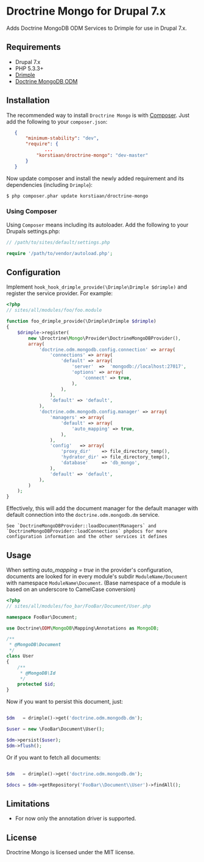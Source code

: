 # Droctrine Mongo for Drupal 7.x

Adds Doctrine MongoDB ODM Services to Drimple for use in Drupal 7.x. 
 
## Requirements

* Drupal 7.x
* PHP 5.3.3+
* [Drimple](https://github.com/korstiaan/drimple)
* [Doctrine MongoDB ODM](https://github.com/doctrine/mongodb-odm)

## Installation

The recommended way to install `Droctrine Mongo` is with [Composer](http://getcomposer.org). 
Just add the following to your `composer.json`:

```json
   {
       "minimum-stability": "dev",
       "require": {
              ...
           "korstiaan/droctrine-mongo": "dev-master"
       }
   }
```

Now update composer and install the newly added requirement and its dependencies (including `Drimple`):

``` bash
$ php composer.phar update korstiaan/droctrine-mongo
```

### Using Composer

Using `Composer` means including its autoloader. Add the following to your Drupals settings.php:

```php
// /path/to/sites/default/settings.php

require '/path/to/vendor/autoload.php';
```

## Configuration

Implement `hook_hook_drimple_provide(\Drimple\Drimple $drimple)` and register the service provider. For example:

```php
<?php
// sites/all/modules/foo/foo.module

function foo_drimple_provide(\Drimple\Drimple $drimple)
{
    $drimple->register(
        new \Droctrine\Mongo\Provider\DoctrineMongoDBProvider(), 
        array(
            'doctrine.odm.mongodb.config.connection' => array(
                'connections' => array(
                    'default' => array(
                        'server'  =>  'mongodb://localhost:27017',
                        'options' => array(
                            'connect' => true,
                        ),
                    ),
                ),
                'default' => 'default',
            ),
            'doctrine.odm.mongodb.config.manager' => array(
                'managers' => array(
                    'default' => array(
                        'auto_mapping' => true,
                    ),
                ),
                'config'   => array(
                    'proxy_dir'    => file_directory_temp(),
                    'hydrator_dir' => file_directory_temp(),
                    'database'     => 'db_mongo',
                ),
                'default' => 'default',
            ),
        )
    );
}
```

Effectively, this will add the document manager for the default manager with default connection into the `doctrine.odm.mongodb.dm` service.

    See `DoctrineMongoDBProvider::loadDocumentManagers` and `DoctrineMongoDBProvider::loadConnections` phpdocs for more configuration information and the other services it defines

## Usage

When setting _auto_mapping = true_ in the provider's configuration, documents are looked for in every module's subdir `ModuleName/Document` with namespace `ModuleName\Document`. (Base namespace of a module is based on an underscore to CamelCase conversion) 

```php
<?php
// sites/all/modules/foo_bar/FooBar/Document/User.php

namespace FooBar\Document;

use Doctrine\ODM\MongoDB\Mapping\Annotations as MongoDB;

/**
 * @MongoDB\Document
 */
class User
{
    /**
     * @MongoDB\Id
     */
    protected $id;
}

```

Now if you want to persist this document, just:

```php

$dm   = drimple()->get('doctrine.odm.mongodb.dm');

$user = new \FooBar\Document\User();

$dm->persist($user);
$dm->flush();

```

Or if you want to fetch all documents:
 
```php

$dm   = drimple()->get('doctrine.odm.mongodb.dm');

$docs = $dm->getRepository('FooBar\\Document\\User')->findAll();

```

## Limitations

* For now only the annotation driver is supported.

## License

Droctrine Mongo is licensed under the MIT license.

